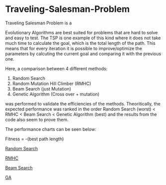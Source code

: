 # Traveling-Salesman-Problem

Traveling Salesman Problem is a

Evolutionary Algorithms are best suited for problems that are hard to solve and easy to test. The TSP is one example of this kind where it does not take much time to calculate the goal, which is the total length of the path. This means that for every iteration it is possible to improve/optimize the parameters by calcuting the current goal and comparing it with the previous one.

Here, a comparison between 4 different methods:

1. Random Search
2. Random Mutation Hill Climber (RMHC)
3. Beam Search (just Mutation)
4. Genetic Algorithm (Cross over + mutation)

was performed to validate the efficiencies of the methods. Theoritically, the expected performance was ranked in the order Random Search (worst) < RMHC < Beam Search < Genetic Algorithm (best) and the results from the code also seem to prove them. 

The performance charts can be seen below:

Fitness = -(best path length)

[Random Search](images/RandomSearch_Fitness.png)

[RMHC](images/RMHC_Fitness.png)

[Beam Search](images/BeamSearch_Fitness.png)

[GA](images/GA_Fitness.png)